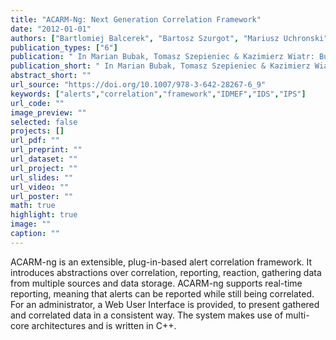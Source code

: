 ```yaml
---
title: "ACARM-Ng: Next Generation Correlation Framework"
date: "2012-01-01"
authors: ["Bartlomiej Balcerek", "Bartosz Szurgot", "Mariusz Uchronski", "Wojciech Waga"]
publication_types: ["6"]
publication: " In Marian Bubak, Tomasz Szepieniec & Kazimierz Wiatr: Building a National Distributed E-Infrastructure–PL-Grid: Scientific and Technical Achievements. 6  114--127. Berlin, Heidelberg: Springer https://doi.org/10.1007/978-3-642-28267-6_9. ISBN: 978-3-642-28267-6"
publication_short: " In Marian Bubak, Tomasz Szepieniec & Kazimierz Wiatr: Building a National Distributed E-Infrastructure–PL-Grid: Scientific and Technical Achievements. 6  114--127. Berlin, Heidelberg: Springer https://doi.org/10.1007/978-3-642-28267-6_9. ISBN: 978-3-642-28267-6"
abstract_short: ""
url_source: "https://doi.org/10.1007/978-3-642-28267-6_9"
keywords: ["alerts","correlation","framework","IDMEF","IDS","IPS"]
url_code: ""
image_preview: ""
selected: false
projects: []
url_pdf: ""
url_preprint: ""
url_dataset: ""
url_project: ""
url_slides: ""
url_video: ""
url_poster: ""
math: true
highlight: true
image: ""
caption: ""
---
```

ACARM-ng is an extensible, plug-in-based alert correlation framework. It introduces abstractions over correlation, reporting, reaction, gathering data from multiple sources and data storage. ACARM-ng supports real-time reporting, meaning that alerts can be reported while still being correlated. For an administrator, a Web User Interface is provided, to present gathered and correlated data in a consistent way. The system makes use of multi-core architectures and is written in C++.
